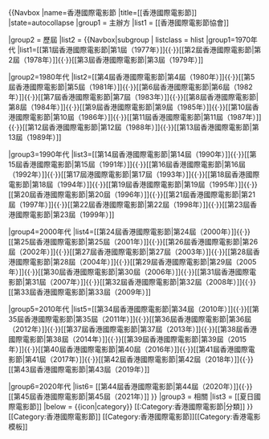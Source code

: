 {{Navbox
|name=香港國際電影節
|title=[[香港國際電影節]]
|state=autocollapse
|group1 = 主辦方
|list1 = [[香港國際電影節協會]]

|group2 = 歷屆
|list2 = {{Navbox|subgroup
| listclass = hlist
|group1=1970年代
|list1=[[第1屆香港國際電影節|第1屆（1977年）]]{{·}}[[第2屆香港國際電影節|第2屆（1978年）]]{{·}}[[第3屆香港國際電影節|第3屆（1979年）]]

|group2=1980年代
|list2=[[第4屆香港國際電影節|第4屆（1980年）]]{{·}}[[第5屆香港國際電影節|第5屆（1981年）]]{{·}}[[第6屆香港國際電影節|第6屆（1982年）]]{{·}}[[第7屆香港國際電影節|第7屆（1983年）]]{{·}}[[第8屆香港國際電影節|第8屆（1984年）]]{{·}}[[第9屆香港國際電影節|第9屆（1985年）]]{{·}}[[第10屆香港國際電影節|第10屆（1986年）]]{{·}}[[第11屆香港國際電影節|第11屆（1987年）]]{{·}}[[第12屆香港國際電影節|第12屆（1988年）]]{{·}}[[第13屆香港國際電影節|第13屆（1989年）]]

|group3=1990年代
|list3=[[第14屆香港國際電影節|第14屆（1990年）]]{{·}}[[第15屆香港國際電影節|第15屆（1991年）]]{{·}}[[第16屆香港國際電影節|第16屆（1992年）]]{{·}}[[第17屆港國際電影節|第17屆（1993年）]]{{·}}[[第18屆香港國際電影節|第18屆（1994年）]]{{·}}[[第19屆香港國際電影節|第19屆（1995年）]]{{·}}[[第20屆香港國際電影節|第20屆（1996年）]]{{·}}[[第21屆香港國際電影節|第21屆（1997年）]]{{·}}[[第22屆香港國際電影節|第22屆（1998年）]]{{·}}[[第23屆香港國際電影節|第23屆（1999年）]]

|group4=2000年代
|list4=[[第24屆香港國際電影節|第24屆（2000年）]]{{·}}[[第25屆香港國際電影節|第25屆（2001年）]]{{·}}[[第26屆香港國際電影節|第26屆（2002年）]]{{·}}[[第27屆香港國際電影節|第27屆（2003年）]]{{·}}[[第28屆香港國際電影節|第28屆（2004年）]]{{·}}[[第29屆香港國際電影節|第29屆（2005年）]]{{·}}[[第30屆香港國際電影節|第30屆（2006年）]]{{·}}[[第31屆香港國際電影節|第31屆（2007年）]]{{·}}[[第32屆香港國際電影節|第32屆（2008年）]]{{·}}[[第33屆香港國際電影節|第33屆（2009年）]]

|group5=2010年代
|list5=[[第34屆香港國際電影節|第34屆（2010年）]]{{·}}[[第35屆香港國際電影節|第35屆（2011年）]]{{·}}[[第36屆香港國際電影節|第36屆（2012年）]]{{·}}[[第37屆香港國際電影節|第37屆（2013年）]]{{·}}[[第38屆香港國際電影節|第38屆（2014年）]]{{·}}[[第39屆香港國際電影節|第39屆（2015年）]]{{·}}[[第40屆香港國際電影節|第40屆（2016年）]]{{·}}[[第41屆香港國際電影節|第41屆（2017年）]]{{·}}[[第42屆香港國際電影節|第42屆（2018年）]]{{·}}[[第43屆香港國際電影節|第43屆（2019年）]]

|group6=2020年代
|list6=
[[第44屆香港國際電影節|第44屆（2020年）]]{{·}}[[第45屆香港國際電影節|第45屆（2021年）]]
}}
|group3 = 相關
|list3 = [[夏日國際電影節]]
|below  =  {{icon|category}} [[:Category:香港國際電影節|分類]]
}}<includeonly>[[Category:香港國際電影節]]</includeonly>
<noinclude>[[Category:香港國際電影節]][[Category:香港電影模板]]</noinclude>